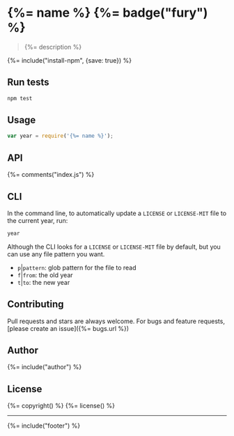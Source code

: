 # {%= name %} {%= badge("fury") %}

> {%= description %}

{%= include("install-npm", {save: true}) %}

## Run tests

```bash
npm test
```

## Usage

```js
var year = require('{%= name %}');
```

## API
{%= comments("index.js") %}

## CLI

In the command line, to automatically update a `LICENSE` or `LICENSE-MIT` file to the current year, run:

```bash
year
```

Although the CLI looks for a `LICENSE` or `LICENSE-MIT` file by default, but you can use any file pattern you want.

 - `p`|`pattern`: glob pattern for the file to read
 - `f`|`from`: the old year
 - `t`|`to`: the new year


## Contributing
Pull requests and stars are always welcome. For bugs and feature requests, [please create an issue]({%= bugs.url %})

## Author
{%= include("author") %}

## License
{%= copyright() %}
{%= license() %}

***

{%= include("footer") %}